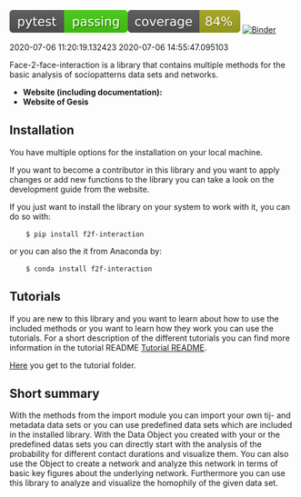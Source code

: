 <img src='svg_data/pytest_passing.svg'><img src='svg_data/coverage.svg'>
[![Binder](https://notebooks.gesis.org/binder/badge.svg)](https://notebooks.gesis.org/binder/v2/gh/gesiscss/face2face_public/master?filepath=tutorial)

2020-07-06 11:20:19.132423
2020-07-06 14:55:47.095103

Face-2-face-interaction is a library that contains multiple methods for the basic analysis of sociopatterns data sets and networks.

- **Website (including documentation):** 
- **Website of Gesis**

## Installation

You have multiple options for the installation on your local machine.

If you want to become a contributor in this library and you want to apply changes or add new functions to the library you can take a look on the development guide from the website.

If you just want to install the library on your system to work with it, you can do so with:
    
        $ pip install f2f-interaction
        
or you can also the it from Anaconda by:

        $ conda install f2f-interaction
        
## Tutorials

If you are new to this library and you want to learn about how to use the included methods or you want to learn how they work you can use the tutorials. For a short description of the different tutorials you can find more information in the tutorial README [Tutorial README](/tutorial/README.md). 

[Here](/tutorial) you get to the tutorial folder.

## Short summary

With the methods from the import module you can import your own tij- and metadata data sets or you can use predefined data sets which are included in the installed library. With the Data Object you created with your or the predefined datas sets you can directly start with the analysis of the probability for different contact durations and visualize them. You can also use the Object to create a network and analyze this network in terms of basic key figures about the underlying network. Furthermore you can use this library to analyze and visualize the homophily of the given data set. 